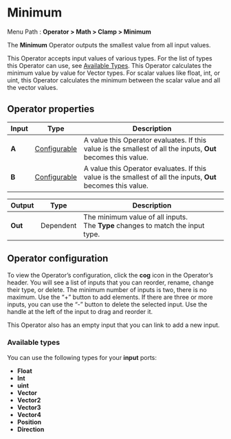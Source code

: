 # Minimum

Menu Path : **Operator > Math > Clamp > Minimum**

The **Minimum** Operator outputs the smallest value from all input values.

This Operator accepts input values of various types. For the list of types this Operator can use, see [Available Types](#available-types). This Operator calculates the minimum value by value for Vector types. For scalar values like float, int, or uint, this Operator calculates the minimum between the scalar value and all the vector values.

## Operator properties

| **Input** | **Type**                                | **Description**                                              |
| --------- | --------------------------------------- | ------------------------------------------------------------ |
| **A**     | [Configurable](#operator-configuration) | A value this Operator evaluates. If this value is the smallest of all the inputs, **Out** becomes this value. |
| **B**     | [Configurable](#operator-configuration) | A value this Operator evaluates. If this value is the smallest of all the inputs, **Out** becomes this value. |

| **Output** | **Type**  | **Description**                                              |
| ---------- | --------- | ------------------------------------------------------------ |
| **Out**    | Dependent | The minimum value of all inputs.<br/>The **Type** changes to match the input type. |

## Operator configuration

To view the Operator’s configuration, click the **cog** icon in the Operator’s header. You will see a list of inputs that you can reorder, rename, change their type, or delete. The minimum number of inputs is two, there is no maximum. Use the “+” button to add elements. If there are three or more inputs, you can use the “-” button to delete the selected input. Use the handle at the left of the input to drag and reorder it.

This Operator also has an empty input that you can link to add a new input.

### Available types

You can use the following types for your **input** ports:

- **Float**
- **Int**
- **uint**
- **Vector**
- **Vector2**
- **Vector3**
- **Vector4**
- **Position**
- **Direction**
